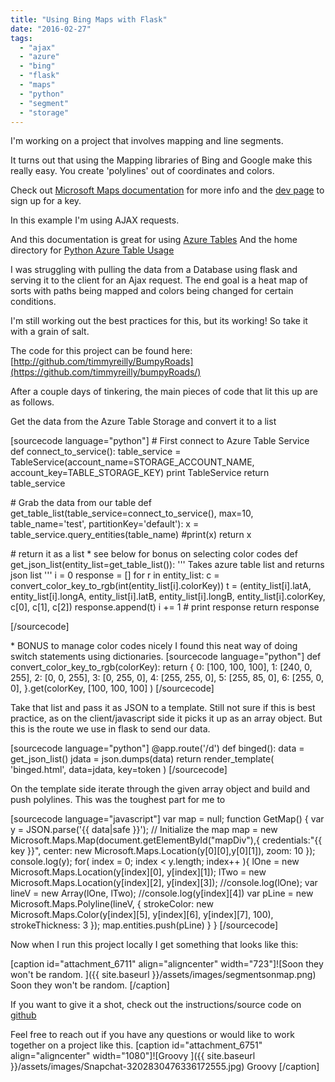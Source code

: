 ```yaml
---
title: "Using Bing Maps with Flask"
date: "2016-02-27"
tags: 
  - "ajax"
  - "azure"
  - "bing"
  - "flask"
  - "maps"
  - "python"
  - "segment"
  - "storage"
---
```


I'm working on a project that involves mapping and line segments.

It turns out that using the Mapping libraries of Bing and Google make this really easy. You create 'polylines' out of coordinates and colors.

Check out [Microsoft Maps documentation](https://msdn.microsoft.com/en-us/library/dd877180.aspx) for more info and the [dev page](https://www.microsoft.com/maps/choose-your-bing-maps-API.aspx) to sign up for a key.

In this example I'm using AJAX requests.

And this documentation is great for using [Azure Tables](http://azure.github.io/azure-storage-python/ref/azure.storage.table.tableservice.html) And the home directory for [Python Azure Table Usage](https://azure.microsoft.com/en-us/documentation/articles/storage-python-how-to-use-table-storage/)

I was struggling with pulling the data from a Database using flask and serving it to the client for an Ajax request. The end goal is a heat map of sorts with paths being mapped and colors being changed for certain conditions.

I'm still working out the best practices for this, but its working! So take it with a grain of salt.

The code for this project can be found here: [http://github.com/timmyreilly/BumpyRoads](https://github.com/timmyreilly/bumpyRoads/)

After a couple days of tinkering, the main pieces of code that lit this up are as follows.

Get the data from the Azure Table Storage and convert it to a list

\[sourcecode language="python"\] # First connect to Azure Table Service def connect\_to\_service(): table\_service = TableService(account\_name=STORAGE\_ACCOUNT\_NAME, account\_key=TABLE\_STORAGE\_KEY) print TableService return table\_service

\# Grab the data from our table def get\_table\_list(table\_service=connect\_to\_service(), max=10, table\_name='test', partitionKey='default'): x = table\_service.query\_entities(table\_name) #print(x) return x

\# return it as a list \* see below for bonus on selecting color codes def get\_json\_list(entity\_list=get\_table\_list()): ''' Takes azure table list and returns json list ''' i = 0 response = \[\] for r in entity\_list: c = convert\_color\_key\_to\_rgb(int(entity\_list\[i\].colorKey)) t = (entity\_list\[i\].latA, entity\_list\[i\].longA, entity\_list\[i\].latB, entity\_list\[i\].longB, entity\_list\[i\].colorKey, c\[0\], c\[1\], c\[2\]) response.append(t) i += 1 # print response return response

\[/sourcecode\]

\* BONUS to manage color codes nicely I found this neat way of doing switch statements using dictionaries. \[sourcecode language="python"\] def convert\_color\_key\_to\_rgb(colorKey): return { 0: \[100, 100, 100\], 1: \[240, 0, 255\], 2: \[0, 0, 255\], 3: \[0, 255, 0\], 4: \[255, 255, 0\], 5: \[255, 85, 0\], 6: \[255, 0, 0\], }.get(colorKey, \[100, 100, 100\] ) \[/sourcecode\]

Take that list and pass it as JSON to a template. Still not sure if this is best practice, as on the client/javascript side it picks it up as an array object. But this is the route we use in flask to send our data.

\[sourcecode language="python"\] @app.route('/d') def binged(): data = get\_json\_list() jdata = json.dumps(data) return render\_template( 'binged.html', data=jdata, key=token ) \[/sourcecode\]

On the template side iterate through the given array object and build and push polylines. This was the toughest part for me to

\[sourcecode language="javascript"\] var map = null; function GetMap() { var y = JSON.parse('{{ data|safe }}'); // Initialize the map map = new Microsoft.Maps.Map(document.getElementById("mapDiv"),{ credentials:"{{ key }}", center: new Microsoft.Maps.Location(y\[0\]\[0\],y\[0\]\[1\]), zoom: 10 }); console.log(y); for( index = 0; index < y.length; index++ ){ lOne = new Microsoft.Maps.Location(y\[index\]\[0\], y\[index\]\[1\]); lTwo = new Microsoft.Maps.Location(y\[index\]\[2\], y\[index\]\[3\]); //console.log(lOne); var lineV = new Array(lOne, lTwo); //console.log(y\[index\]\[4\]) var pLine = new Microsoft.Maps.Polyline(lineV, { strokeColor: new Microsoft.Maps.Color(y\[index\]\[5\], y\[index\]\[6\], y\[index\]\[7\], 100), strokeThickness: 3 }); map.entities.push(pLine) } } \[/sourcecode\]

Now when I run this project locally I get something that looks like this:

\[caption id="attachment\_6711" align="aligncenter" width="723"\]![Soon they won't be random. ]({{ site.baseurl }}/assets/images/segmentsonmap.png) Soon they won't be random. \[/caption\]

If you want to give it a shot, check out the instructions/source code on [github](https://github.com/timmyreilly/bumpyRoads/)

Feel free to reach out if you have any questions or would like to work together on a project like this. \[caption id="attachment\_6751" align="aligncenter" width="1080"\]![Groovy ]({{ site.baseurl }}/assets/images/Snapchat-3202830476336172555.jpg) Groovy \[/caption\]

